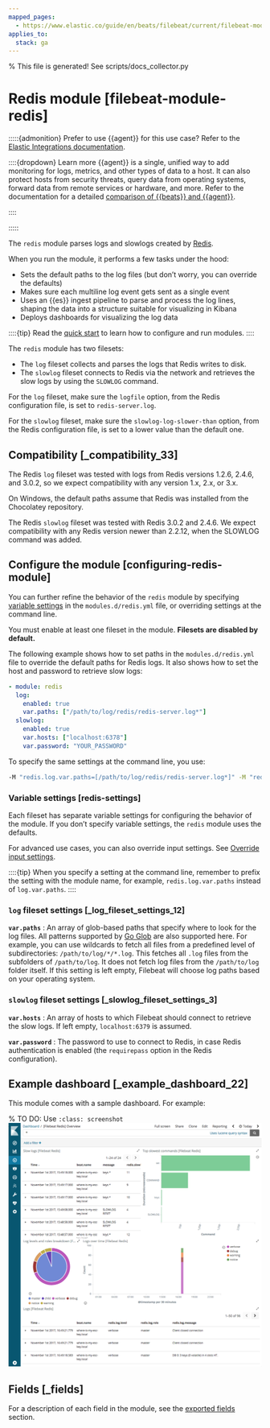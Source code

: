 ```yaml
---
mapped_pages:
  - https://www.elastic.co/guide/en/beats/filebeat/current/filebeat-module-redis.html
applies_to:
  stack: ga
---
```


% This file is generated! See scripts/docs_collector.py

# Redis module [filebeat-module-redis]

:::::{admonition} Prefer to use {{agent}} for this use case?
Refer to the [Elastic Integrations documentation](integration-docs://reference/redis/index.md).

::::{dropdown} Learn more
{{agent}} is a single, unified way to add monitoring for logs, metrics, and other types of data to a host. It can also protect hosts from security threats, query data from operating systems, forward data from remote services or hardware, and more. Refer to the documentation for a detailed [comparison of {{beats}} and {{agent}}](docs-content://reference/fleet/index.md).

::::


:::::


The `redis` module parses logs and slowlogs created by [Redis](https://redis.io/).

When you run the module, it performs a few tasks under the hood:

* Sets the default paths to the log files (but don’t worry, you can override the defaults)
* Makes sure each multiline log event gets sent as a single event
* Uses an {{es}} ingest pipeline to parse and process the log lines, shaping the data into a structure suitable for visualizing in Kibana
* Deploys dashboards for visualizing the log data

::::{tip}
Read the [quick start](/reference/filebeat/filebeat-installation-configuration.md) to learn how to configure and run modules.
::::


The `redis` module has two filesets:

* The `log` fileset collects and parses the logs that Redis writes to disk.
* The `slowlog` fileset connects to Redis via the network and retrieves the slow logs by using the `SLOWLOG` command.

For the `log` fileset, make sure the `logfile` option, from the Redis configuration file, is set to `redis-server.log`.

For the `slowlog` fileset, make sure the `slowlog-log-slower-than` option, from the Redis configuration file, is set to a lower value than the default one.


## Compatibility [_compatibility_33]

The Redis `log` fileset was tested with logs from Redis versions 1.2.6, 2.4.6, and 3.0.2, so we expect compatibility with any version 1.x, 2.x, or 3.x.

On Windows, the default paths assume that Redis was installed from the Chocolatey repository.

The Redis `slowlog` fileset was tested with Redis 3.0.2 and 2.4.6. We expect compatibility with any Redis version newer than 2.2.12, when the SLOWLOG command was added.


## Configure the module [configuring-redis-module]

You can further refine the behavior of the `redis` module by specifying [variable settings](#redis-settings) in the `modules.d/redis.yml` file, or overriding settings at the command line.

You must enable at least one fileset in the module. **Filesets are disabled by default.**

The following example shows how to set paths in the `modules.d/redis.yml` file to override the default paths for Redis logs. It also shows how to set the host and password to retrieve slow logs:

```yaml
- module: redis
  log:
    enabled: true
    var.paths: ["/path/to/log/redis/redis-server.log*"]
  slowlog:
    enabled: true
    var.hosts: ["localhost:6378"]
    var.password: "YOUR_PASSWORD"
```

To specify the same settings at the command line, you use:

```sh
-M "redis.log.var.paths=[/path/to/log/redis/redis-server.log*]" -M "redis.slowlog.var.hosts=[localhost:6378]" -M "redis.slowlog.var.password=[YOUR_PASSWORD]"
```


### Variable settings [redis-settings]

Each fileset has separate variable settings for configuring the behavior of the module. If you don’t specify variable settings, the `redis` module uses the defaults.

For advanced use cases, you can also override input settings. See [Override input settings](/reference/filebeat/advanced-settings.md).

::::{tip}
When you specify a setting at the command line, remember to prefix the setting with the module name, for example, `redis.log.var.paths` instead of `log.var.paths`.
::::



### `log` fileset settings [_log_fileset_settings_12]

**`var.paths`**
:   An array of glob-based paths that specify where to look for the log files. All patterns supported by [Go Glob](https://golang.org/pkg/path/filepath/#Glob) are also supported here. For example, you can use wildcards to fetch all files from a predefined level of subdirectories: `/path/to/log/*/*.log`. This fetches all `.log` files from the subfolders of `/path/to/log`. It does not fetch log files from the `/path/to/log` folder itself. If this setting is left empty, Filebeat will choose log paths based on your operating system.


### `slowlog` fileset settings [_slowlog_fileset_settings_3]

**`var.hosts`**
:   An array of hosts to which Filebeat should connect to retrieve the slow logs. If left empty, `localhost:6379` is assumed.

**`var.password`**
:   The password to use to connect to Redis, in case Redis authentication is enabled (the `requirepass` option in the Redis configuration).


## Example dashboard [_example_dashboard_22]

This module comes with a sample dashboard. For example:

% TO DO: Use `:class: screenshot`
![kibana redis](images/kibana-redis.png)

## Fields [_fields]

For a description of each field in the module, see the [exported fields](/reference/filebeat/exported-fields-redis.md) section.

